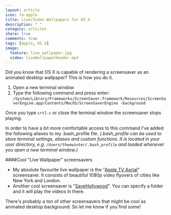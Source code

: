```yaml
---
layout: article
icon: fa-apple
title: Live/Video Wallpapers for OS X
description: " "
category: articles
share: true
comments: true
tags: [Apple, OS X]
image:
  feature: live_wallpaper.jpg
  video: liveWallpaperHeader.mp4
---
```


Did you know that OS X is capable of rendering a screensaver as an animated desktop wallpaper? This is how you do it.

  1. Open a new terminal window
  2. Type the following command and press enter: `/System/Library/Frameworks/ScreenSaver.framework/Resources/ScreenSaverEngine.app/Contents/MacOS/ScreenSaverEngine -background`
  
Once you type `crtl-c` or close the terminal window the screensaver stops playing. 

In order to have a bit more comfortable access to this command I've added the following aliases to my .bash_profile file. 
*(.bash_profile can be used to store terminal settings, aliases and custom functions. It is located in your user directory,
 e.g. `/Users/theowinter/.bash_profile` and loaded whenever you open a new terminal window.)*
 
<script src="https://gist.github.com/aerobless/9517d49e0e4be845212a.js"></script>

####Cool "Live Wallpaper" screensavers

+ My absolute favourite live wallpaper is the "[Apple TV Aerial](https://github.com/JohnCoates/Aerial)" screensaver. It consists of beautiful 1080p video flyovers of 
cities like New York and London.
+ Another cool screensaver is "[SaveHollywood](http://s.sudre.free.fr/Software/SaveHollywood/about.html)". You can specify a folder and it will play the videos in there.

There's probably a ton of other screensavers that might be cool as animated desktop background. So let me know if you find some!
